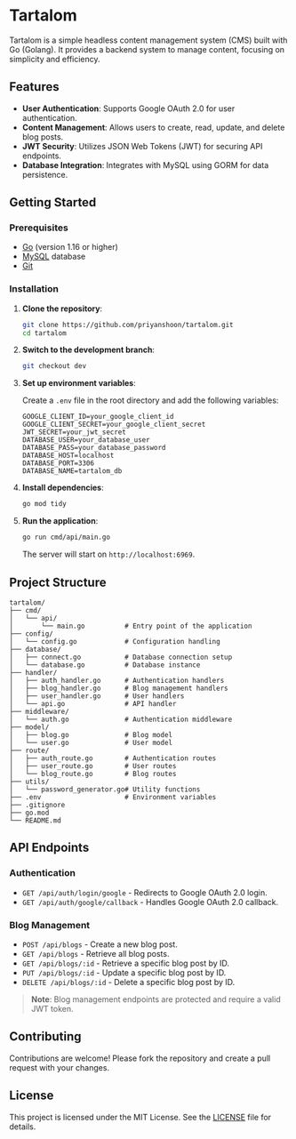 # Tartalom

Tartalom is a simple headless content management system (CMS) built with Go (Golang). It provides a backend system to manage content, focusing on simplicity and efficiency.

## Features

- **User Authentication**: Supports Google OAuth 2.0 for user authentication.
- **Content Management**: Allows users to create, read, update, and delete blog posts.
- **JWT Security**: Utilizes JSON Web Tokens (JWT) for securing API endpoints.
- **Database Integration**: Integrates with MySQL using GORM for data persistence.

## Getting Started

### Prerequisites

- [Go](https://golang.org/dl/) (version 1.16 or higher)
- [MySQL](https://www.mysql.com/) database
- [Git](https://git-scm.com/)

### Installation

1. **Clone the repository**:

   ```bash
   git clone https://github.com/priyanshoon/tartalom.git
   cd tartalom
   ```

2. **Switch to the development branch**:

   ```bash
   git checkout dev
   ```

3. **Set up environment variables**:

   Create a `.env` file in the root directory and add the following variables:

   ```env
   GOOGLE_CLIENT_ID=your_google_client_id
   GOOGLE_CLIENT_SECRET=your_google_client_secret
   JWT_SECRET=your_jwt_secret
   DATABASE_USER=your_database_user
   DATABASE_PASS=your_database_password
   DATABASE_HOST=localhost
   DATABASE_PORT=3306
   DATABASE_NAME=tartalom_db
   ```

4. **Install dependencies**:

   ```bash
   go mod tidy
   ```

5. **Run the application**:

   ```bash
   go run cmd/api/main.go
   ```

   The server will start on `http://localhost:6969`.

## Project Structure

```
tartalom/
├── cmd/
│   └── api/
│       └── main.go          # Entry point of the application
├── config/
│   └── config.go            # Configuration handling
├── database/
│   ├── connect.go           # Database connection setup
│   └── database.go          # Database instance
├── handler/
│   ├── auth_handler.go      # Authentication handlers
│   ├── blog_handler.go      # Blog management handlers
│   ├── user_handler.go      # User handlers
│   └── api.go               # API handler
├── middleware/
│   └── auth.go              # Authentication middleware
├── model/
│   ├── blog.go              # Blog model
│   └── user.go              # User model
├── route/
│   ├── auth_route.go        # Authentication routes
│   ├── user_route.go        # User routes
│   └── blog_route.go        # Blog routes
├── utils/
│   └── password_generator.go# Utility functions
├── .env                     # Environment variables
├── .gitignore
├── go.mod
└── README.md
```

## API Endpoints

### Authentication

- `GET /api/auth/login/google` - Redirects to Google OAuth 2.0 login.
- `GET /api/auth/google/callback` - Handles Google OAuth 2.0 callback.

### Blog Management

- `POST /api/blogs` - Create a new blog post.
- `GET /api/blogs` - Retrieve all blog posts.
- `GET /api/blogs/:id` - Retrieve a specific blog post by ID.
- `PUT /api/blogs/:id` - Update a specific blog post by ID.
- `DELETE /api/blogs/:id` - Delete a specific blog post by ID.

> **Note**: Blog management endpoints are protected and require a valid JWT token.

## Contributing

Contributions are welcome! Please fork the repository and create a pull request with your changes.

## License

This project is licensed under the MIT License. See the [LICENSE](LICENSE) file for details.
